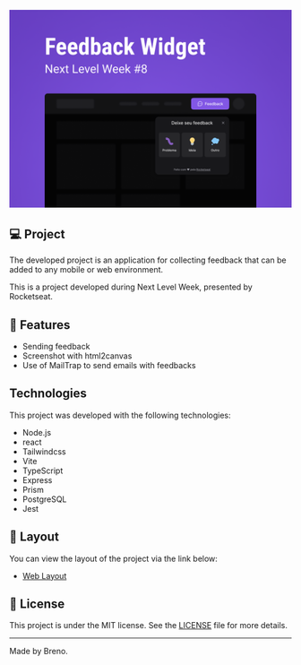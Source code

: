 <p align="center">
  <img alt="Next Level Week #8" src=".github/logo.png" />
</p>

## 💻 Project

The developed project is an application for collecting feedback that can be added to any mobile or web environment.

This is a project developed during Next Level Week, presented by Rocketseat.

## 🎯 Features

- Sending feedback
- Screenshot with html2canvas
- Use of MailTrap to send emails with feedbacks

##    Technologies

This project was developed with the following technologies:

- Node.js
- react
- Tailwindcss
- Vite
- TypeScript
- Express
- Prism
- PostgreSQL
- Jest

## 🔖 Layout

You can view the layout of the project via the link below:

- [Web Layout](https://www.figma.com/community/file/1102912516166573468/Feedback-Widget)

## 📝 License

This project is under the MIT license. See the [LICENSE](LICENSE.md) file for more details.

---

Made by Breno.
